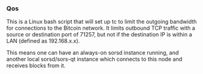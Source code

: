 ### Qos ###

This is a Linux bash script that will set up tc to limit the outgoing bandwidth for connections to the Bitcoin network. It limits outbound TCP traffic with a source or destination port of 71257, but not if the destination IP is within a LAN (defined as 192.168.x.x).

This means one can have an always-on sorsd instance running, and another local sorsd/sors-qt instance which connects to this node and receives blocks from it.
